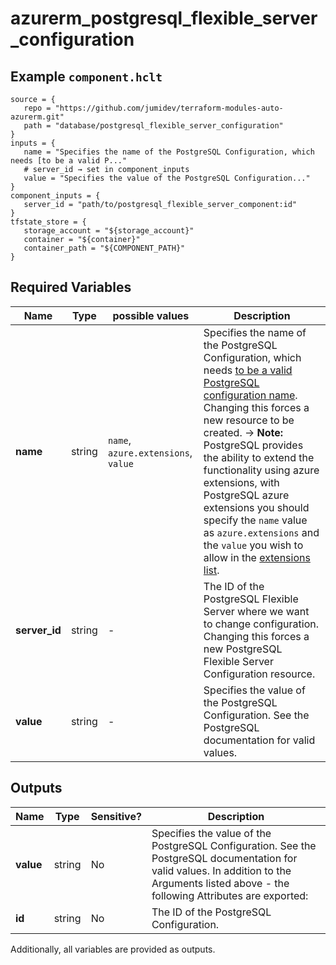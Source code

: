 # azurerm_postgresql_flexible_server_configuration



## Example `component.hclt`

```hcl
source = {
   repo = "https://github.com/jumidev/terraform-modules-auto-azurerm.git"   
   path = "database/postgresql_flexible_server_configuration"   
}
inputs = {
   name = "Specifies the name of the PostgreSQL Configuration, which needs [to be a valid P..."   
   # server_id → set in component_inputs
   value = "Specifies the value of the PostgreSQL Configuration..."   
}
component_inputs = {
   server_id = "path/to/postgresql_flexible_server_component:id"   
}
tfstate_store = {
   storage_account = "${storage_account}"   
   container = "${container}"   
   container_path = "${COMPONENT_PATH}"   
}
```

## Required Variables

| Name | Type |  possible values |  Description |
| ---- | --------- |  ----------- | ----------- |
| **name** | string |  `name`, `azure.extensions`, `value`  |  Specifies the name of the PostgreSQL Configuration, which needs [to be a valid PostgreSQL configuration name](https://www.postgresql.org/docs/current/static/sql-syntax-lexical.html#SQL-SYNTAX-IDENTIFIER). Changing this forces a new resource to be created. -> **Note:** PostgreSQL provides the ability to extend the functionality using azure extensions, with PostgreSQL azure extensions you should specify the `name` value as `azure.extensions` and the `value` you wish to allow in the [extensions list](https://docs.microsoft.com/en-us/azure/postgresql/flexible-server/concepts-extensions?WT.mc_id=Portal-Microsoft_Azure_OSSDatabases#postgres-13-extensions). | 
| **server_id** | string |  -  |  The ID of the PostgreSQL Flexible Server where we want to change configuration. Changing this forces a new PostgreSQL Flexible Server Configuration resource. | 
| **value** | string |  -  |  Specifies the value of the PostgreSQL Configuration. See the PostgreSQL documentation for valid values. | 



## Outputs

| Name | Type | Sensitive? | Description |
| ---- | ---- | --------- | --------- |
| **value** | string | No  | Specifies the value of the PostgreSQL Configuration. See the PostgreSQL documentation for valid values. In addition to the Arguments listed above - the following Attributes are exported: | 
| **id** | string | No  | The ID of the PostgreSQL Configuration. | 

Additionally, all variables are provided as outputs.
